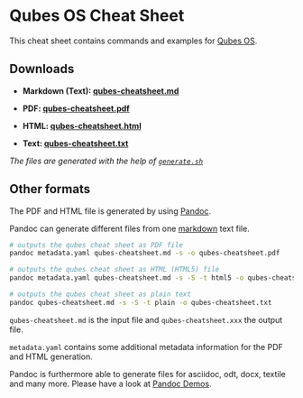 # Qubes OS Cheat Sheet

This cheat sheet contains commands and examples for [Qubes OS](https://www.qubes-os.org/).

## Downloads

- **Markdown (Text): [qubes-cheatsheet.md](https://github.com/ubuntupunk/qubes-cheatsheet/blob/master/qubes-cheatsheet.md)**

- **PDF: [qubes-cheatsheet.pdf](https://github.com/ubuntupunk/qubes-cheatsheet/raw/master/qubes-cheatsheet.pdf)**

- **HTML: [qubes-cheatsheet.html](https://htmlpreview.github.io/?https://github.com/ubuntupunk/qubes-cheatsheet/blob/master/qubes-cheatsheet.html)**

- **Text: [qubes-cheatsheet.txt](https://github.com/ubuntupunk/qubes-cheatsheet/raw/master/qubes-cheatsheet.txt)**

*The files are generated with the help of [`generate.sh`](https://github.com/ubuntupunk/qubes-cheatsheet/blob/master/generate.sh)*

## Other formats

The PDF and HTML file is generated by using [Pandoc](http://pandoc.org/).

Pandoc can generate different files from one [markdown](http://daringfireball.net/projects/markdown/) text file.


```bash
# outputs the qubes cheat sheet as PDF file
pandoc metadata.yaml qubes-cheatsheet.md -s -o qubes-cheatsheet.pdf

# outputs the qubes cheat sheet as HTML (HTML5) file
pandoc metadata.yaml qubes-cheatsheet.md -s -S -t html5 -o qubes-cheatsheet.html

# outputs the qubes cheat sheet as plain text
pandoc qubes-cheatsheet.md -s -S -t plain -o qubes-cheatsheet.txt
```

`qubes-cheatsheet.md` is the input file and `qubes-cheatsheet.xxx` the output file.

`metadata.yaml` contains some additional metadata information for the PDF and HTML generation.

Pandoc is furthermore able to generate files for asciidoc, odt, docx, textile and many more. Please have a look at [Pandoc Demos](http://pandoc.org/demos.html).
